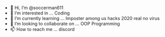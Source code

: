 - 👋 Hi, I’m @soccerman611
- 👀 I’m interested in ... Coding
- 🌱 I’m currently learning ... Imposter among us hacks 2020 real no virus
- 💞️ I’m looking to collaborate on ... OOP Programming
- 📫 How to reach me ... discord

<!---
soccerman611/soccerman611 is a ✨ special ✨ repository because its `README.md` (this file) appears on your GitHub profile.
You can click the Preview link to take a look at your changes.
--->
